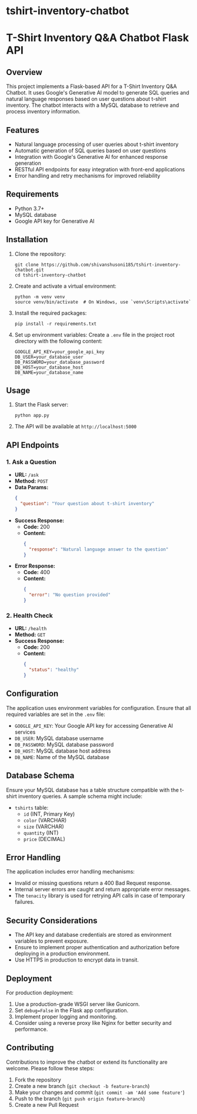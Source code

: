 ﻿# tshirt-inventory-chatbot
# T-Shirt Inventory Q&A Chatbot Flask API

## Overview

This project implements a Flask-based API for a T-Shirt Inventory Q&A Chatbot. It uses Google's Generative AI model to generate SQL queries and natural language responses based on user questions about t-shirt inventory. The chatbot interacts with a MySQL database to retrieve and process inventory information.

## Features

- Natural language processing of user queries about t-shirt inventory
- Automatic generation of SQL queries based on user questions
- Integration with Google's Generative AI for enhanced response generation
- RESTful API endpoints for easy integration with front-end applications
- Error handling and retry mechanisms for improved reliability

## Requirements

- Python 3.7+
- MySQL database
- Google API key for Generative AI

## Installation

1. Clone the repository:
   ```
   git clone https://github.com/shivanshusoni185/tshirt-inventory-chatbot.git
   cd tshirt-inventory-chatbot
   ```

2. Create and activate a virtual environment:
   ```
   python -m venv venv
   source venv/bin/activate  # On Windows, use `venv\Scripts\activate`
   ```

3. Install the required packages:
   ```
   pip install -r requirements.txt
   ```

4. Set up environment variables:
   Create a `.env` file in the project root directory with the following content:
   ```
   GOOGLE_API_KEY=your_google_api_key
   DB_USER=your_database_user
   DB_PASSWORD=your_database_password
   DB_HOST=your_database_host
   DB_NAME=your_database_name
   ```

## Usage

1. Start the Flask server:
   ```
   python app.py
   ```

2. The API will be available at `http://localhost:5000`

## API Endpoints

### 1. Ask a Question

- **URL:** `/ask`
- **Method:** `POST`
- **Data Params:** 
  ```json
  {
    "question": "Your question about t-shirt inventory"
  }
  ```
- **Success Response:**
  - **Code:** 200
  - **Content:** 
    ```json
    {
      "response": "Natural language answer to the question"
    }
    ```
- **Error Response:**
  - **Code:** 400
  - **Content:** 
    ```json
    {
      "error": "No question provided"
    }
    ```

### 2. Health Check

- **URL:** `/health`
- **Method:** `GET`
- **Success Response:**
  - **Code:** 200
  - **Content:** 
    ```json
    {
      "status": "healthy"
    }
    ```

## Configuration

The application uses environment variables for configuration. Ensure that all required variables are set in the `.env` file:

- `GOOGLE_API_KEY`: Your Google API key for accessing Generative AI services
- `DB_USER`: MySQL database username
- `DB_PASSWORD`: MySQL database password
- `DB_HOST`: MySQL database host address
- `DB_NAME`: Name of the MySQL database

## Database Schema

Ensure your MySQL database has a table structure compatible with the t-shirt inventory queries. A sample schema might include:

- `tshirts` table:
  - `id` (INT, Primary Key)
  - `color` (VARCHAR)
  - `size` (VARCHAR)
  - `quantity` (INT)
  - `price` (DECIMAL)

## Error Handling

The application includes error handling mechanisms:
- Invalid or missing questions return a 400 Bad Request response.
- Internal server errors are caught and return appropriate error messages.
- The `tenacity` library is used for retrying API calls in case of temporary failures.

## Security Considerations

- The API key and database credentials are stored as environment variables to prevent exposure.
- Ensure to implement proper authentication and authorization before deploying in a production environment.
- Use HTTPS in production to encrypt data in transit.

## Deployment

For production deployment:
1. Use a production-grade WSGI server like Gunicorn.
2. Set `debug=False` in the Flask app configuration.
3. Implement proper logging and monitoring.
4. Consider using a reverse proxy like Nginx for better security and performance.

## Contributing

Contributions to improve the chatbot or extend its functionality are welcome. Please follow these steps:
1. Fork the repository
2. Create a new branch (`git checkout -b feature-branch`)
3. Make your changes and commit (`git commit -am 'Add some feature'`)
4. Push to the branch (`git push origin feature-branch`)
5. Create a new Pull Request

